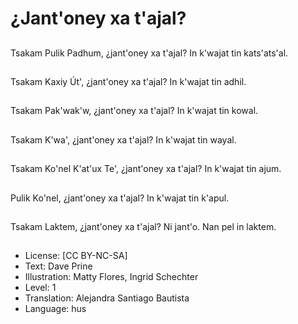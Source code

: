 # ¿Jant'oney xa t'ajal?

##
Tsakam Pulik Padhum, ¿jant'oney xa t'ajal? In k'wajat tin kats'ats'al.

##
Tsakam Kaxiy Út', ¿jant'oney xa t'ajal? In k'wajat tin adhil.

##
Tsakam Pak'wak'w, ¿jant'oney xa t'ajal? In k'wajat tin kowal.

##
Tsakam K'wa', ¿jant'oney xa t'ajal? In k'wajat tin wayal.

##
Tsakam Ko'nel K'at'ux Te', ¿jant'oney xa t'ajal? In k'wajat tin ajum.

##
Pulik Ko'nel, ¿jant'oney xa t'ajal? In k'wajat tin k'apul.

##
Tsakam Laktem, ¿jant'oney xa t'ajal? Ni jant'o. Nan pel in laktem.

##
* License: [CC BY-NC-SA]
* Text: Dave Prine
* Illustration: Matty Flores, Ingrid Schechter
* Level: 1
* Translation: Alejandra Santiago Bautista
* Language: hus
